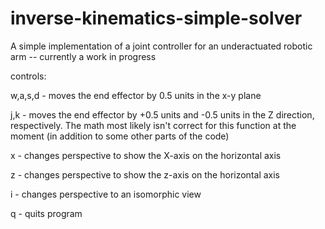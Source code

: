 # inverse-kinematics-simple-solver

A simple implementation of a joint controller for an underactuated 
robotic arm -- currently a work in progress

controls:

w,a,s,d - moves the end effector by 0.5 units in the x-y plane

j,k - moves the end effector by +0.5 units and -0.5 units in the Z 
direction, respectively. The math most likely isn't correct for this function at the moment (in addition to some other parts of the code)

x - changes perspective to show the X-axis on the horizontal axis

z - changes perspective to show the z-axis on the horizontal axis

i - changes perspective to an isomorphic view

q - quits program